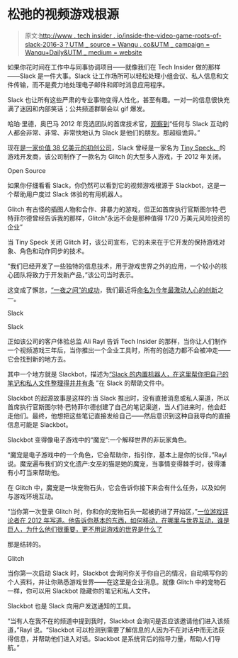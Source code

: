 # 松弛的视频游戏根源

> 原文:[http://www . tech insider . io/inside-the-video-game-roots-of-slack-2016-3？UTM _ source = Wanqu . co&UTM _ campaign = Wanqu+Daily&UTM _ medium = website](http://www.techinsider.io/inside-the-video-game-roots-of-slack-2016-3?utm_source=wanqu.co&utm_campaign=Wanqu+Daily&utm_medium=website)

如果你花时间在工作中与同事协调项目——就像我们在 Tech Insider 做的那样——Slack 是一件大事。Slack 让工作场所可以轻松处理小组会议、私人信息和文件传输，而不是费力地处理电子邮件和即时消息应用程序。

Slack 也让所有这些严肃的专业事物变得人性化，甚至有趣。一对一的信息很快充满了迷因和内部笑话；公共频道群聊会以 gif 爆发。

哈珀·里德，奥巴马 2012 年竞选团队的首席技术官，[观察到](https://www.inc.com/magazine/201512/jeff-bercovici/slack-company-of-the-year-2015.html)“任何与 Slack 互动的人都会非常、非常、非常快地认为 Slack 是他们的朋友。那超级诡异。”

现在[是一家价值 38 亿美元的初创公司](https://www.businessinsider.com/thrive-leads-slacks-round-of-financing-at-a-37-billion-valuation-2016-3)，Slack 曾经是一家名为 [Tiny Speck、](https://www.businessinsider.com/slack-ceo-stewart-butterfield-interview-2015-4)的游戏开发商，该公司制作了一款名为 Glitch 的大型多人游戏，于 2012 年关闭。

Open Source

如果你仔细看看 Slack，你仍然可以看到它的视频游戏根源于 Slackbot，这是一个帮助用户度过 Slack 体验的有用机器人。

Glitch 有古怪的插图人物和合作、非暴力的游戏，但正如首席执行官斯图尔特·巴特菲尔德曾经告诉我的那样，Glitch“永远不会是那种值得 1720 万美元风险投资的企业”

当 Tiny Speck 关闭 Glitch 时，该公司宣布，它的未来在于它开发的保持游戏对象、角色和动作同步的技术。

“我们已经开发了一些独特的信息技术，用于游戏世界之外的应用，一个较小的核心团队将致力于开发新产品，”该公司当时表示。

这变成了懈怠，[“一夜之间”的成功](https://www.businessinsider.com/slack-ceo-stewart-butterfield-interview-2015-4)，我们最近将[命名为今年最激动人心的创新](https://www.techinsider.io/the-most-exciting-innovations-of-the-year-2015-10)之一。

Slack

Slack

正如该公司的客户体验总监 Ali Rayl 告诉 Tech Insider 的那样，当你让人们制作一个视频游戏三年后，当你推出一个企业工具时，所有的创造力都不会被冲走——它会找到新的地方去。

其中一个地方就是 Slackbot，描述为[“Slack 的内置机器人，在这里帮你把自己的笔记和私人文件整理得井井有条](https://get.slack.help/hc/en-us/articles/202026038-Slackbot-your-assistant-notepad-programmable-bot) ”在 Slack 的帮助文件中。

Slackbot 的起源故事是这样的:当 Slack 推出时，没有直接消息或私人渠道，所以首席执行官斯图尔特·巴特菲尔德创建了自己的笔记渠道，当人们进来时，他会赶走他们。最终，他想把这些笔记直接发给自己——然后意识到这种自我导向的直接信息可能是 Slackbot。

Slackbot 变得像电子游戏中的“魔宠”:一个解释世界的非玩家角色。

“魔宠是电子游戏中的一个角色，它会帮助你，指引你，基本上是你的伙伴，”Rayl 说。魔宠遍布我们的文化遗产:女巫的猫是她的魔宠，当事情变得棘手时，彼得潘有小叮当来帮助他。

在 Glitch 中，魔宠是一块宠物石头，它会告诉你接下来会有什么任务，以及如何与游戏环境互动。

“当你第一次登录 Glitch 时，你和你的宠物石头一起被扔进了开始区，”[一位游戏评论者在 2012 年写道。他告诉你基本的东西，如何移动，在哪里与世界互动，谁是巨人，为什么他们很重要，更不用说游戏的世界是什么了](https://specintomisdirect.wordpress.com/2012/05/09/glitch-the-ultimate-casual-game/)

那是结转的。

Glitch

当你第一次启动 Slack 时，Slackbot 会询问你关于你自己的情况，自动填写你的个人资料，并让你熟悉游戏世界——在这里是企业消息。就像 Glitch 中的宠物石一样，你可以用 Slackbot 隐藏你的笔记和私人文件。

Slackbot 也是 Slack 向用户发送通知的工具。

“当有人在我不在的频道中提到我时，Slackbot 会询问是否应该邀请他们进入该频道，”Rayl 说。“Slackbot 可以检测到需要了解信息的人因为不在对话中而无法获得信息，并帮助他们进入对话。Slackbot 是系统背后的指导力量，帮助人们导航。”
